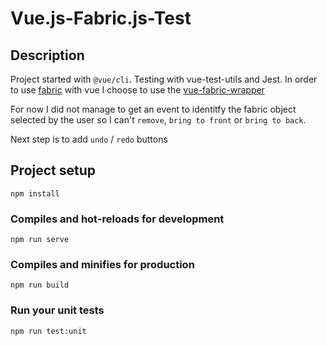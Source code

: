 # Vue.js-Fabric.js-Test

## Description

Project started with `@vue/cli`. Testing with vue-test-utils and Jest.
In order to use [fabric](http://fabricjs.com/) with vue I choose to use the [vue-fabric-wrapper](https://github.com/bensladden/vue-fabric-wrapper)

For now I did not manage to get an event to identitfy the fabric object selected by the user so I can't `remove`, `bring to front` or `bring to back`.

Next step is to add `undo` / `redo` buttons

## Project setup
```
npm install
```

### Compiles and hot-reloads for development
```
npm run serve
```

### Compiles and minifies for production
```
npm run build
```

### Run your unit tests
```
npm run test:unit
```
